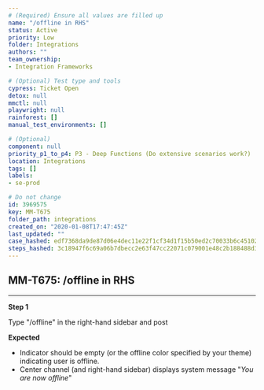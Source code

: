 ```yaml
---
# (Required) Ensure all values are filled up
name: "/offline in RHS"
status: Active
priority: Low
folder: Integrations
authors: ""
team_ownership: 
- Integration Frameworks

# (Optional) Test type and tools
cypress: Ticket Open
detox: null
mmctl: null
playwright: null
rainforest: []
manual_test_environments: []

# (Optional)
component: null
priority_p1_to_p4: P3 - Deep Functions (Do extensive scenarios work?)
location: Integrations
tags: []
labels: 
- se-prod

# Do not change
id: 3969575
key: MM-T675
folder_path: integrations
created_on: "2020-01-08T17:47:45Z"
last_updated: ""
case_hashed: edf7368da9de87d06e4dec11e22f1cf34d1f15b50ed2c70033b6c451021f19d927995f23bba1e1e4beeb79304d50dbed
steps_hashed: 3c18947f6c69a06b7dbecc2e63f47cc22071c079001e48c2b188488d3d7aec41244a66453a8a9e455e31191e73bbeb1b
---
```


## MM-T675: /offline in RHS

---

**Step 1**

Type "/offline" in the right-hand sidebar and post

**Expected**

- Indicator should be empty (or the offline color specified by your theme) indicating user is offline.
- Center channel (and right-hand sidebar) displays system message "_You are now offline_"
